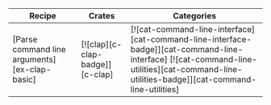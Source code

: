 | Recipe | Crates | Categories |
|--------|--------|------------|
| [Parse command line arguments][ex-clap-basic] | [![clap][c-clap-badge]][c-clap] | [![cat-command-line-interface][cat-command-line-interface-badge]][cat-command-line-interface]  [![cat-command-line-utilities][cat-command-line-utilities-badge]][cat-command-line-utilities] |
